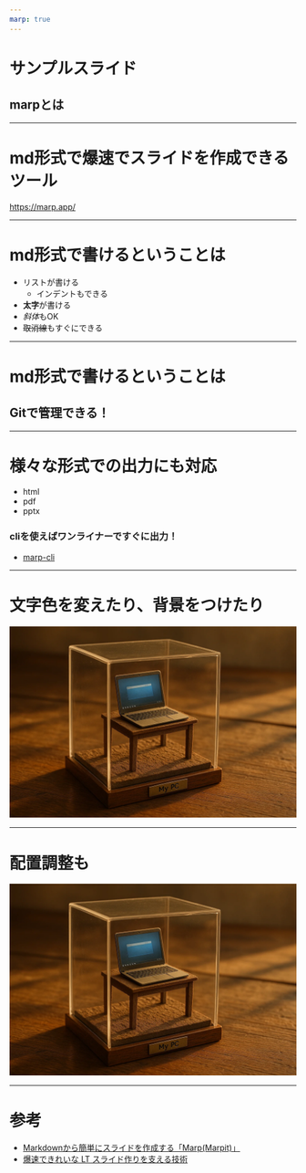 ```yaml
---
marp: true
---
```

# サンプルスライド
## marpとは

---
# md形式で爆速でスライドを作成できるツール
https://marp.app/

---
# md形式で書けるということは
- リストが書ける
    - インデントもできる
- **太字**が書ける
- *斜体*もOK
- ~~取消線~~もすぐにできる

---
# md形式で書けるということは
## Gitで管理できる！

---
# 様々な形式での出力にも対応
- html
- pdf
- pptx
  
### cliを使えばワンライナーですぐに出力！
- [marp-cli](https://github.com/marp-team/marp-cli)


---
# 文字色を変えたり、背景をつけたり
<!--
_color: white
-->
![bg brightness:0.5](image.webp)

---
# 配置調整も
<!--
_color: green
-->
![bg right:65%](image.webp)

---
# 参考
- [Markdownから簡単にスライドを作成する「Marp(Marpit)」](https://tracpath.com/works/development/marp/)
- [爆速できれいな LT スライド作りを支える技術](https://zenn.dev/su8ru/articles/marp-cli-lt-slide)